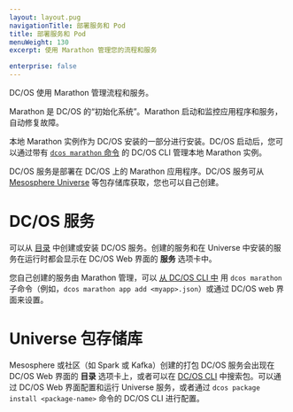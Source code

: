 ```yaml
---
layout: layout.pug
navigationTitle: 部署服务和 Pod
title: 部署服务和 Pod
menuWeight: 130
excerpt: 使用 Marathon 管理您的流程和服务

enterprise: false
---
```


DC/OS 使用 Marathon 管理流程和服务。

Marathon 是 DC/OS 的“初始化系统”。Marathon 启动和监控应用程序和服务，自动修复故障。

本地 Marathon 实例作为 DC/OS 安装的一部分进行安装。DC/OS 启动后，您可以通过带有 [`dcos marathon` 命令](../cli/command-reference/dcos-marathon/) 的 DC/OS CLI 管理本地 Marathon 实例。

DC/OS 服务是部署在 DC/OS 上的 Marathon 应用程序。DC/OS 服务可从 [Mesosphere Universe](/cn/1.12/overview/concepts/#mesosphere-universe) 等包存储库获取，您也可以自己创建。

# DC/OS 服务

可以从 [目录](/cn/1.12/gui/catalog/) 中创建或安装 DC/OS 服务。创建的服务和在 Universe 中安装的服务在运行时都会显示在 DC/OS Web 界面的 **服务** 选项卡中。

您自己创建的服务由 Marathon 管理，可以 [从 DC/OS CLI 中](/cn/1.12/cli/command-reference/) 用 `dcos marathon` 子命令（例如，`dcos marathon app add <myapp>.json`）或通过 DC/OS web 界面来设置。

# Universe 包存储库
Mesosphere 或社区（如 Spark 或 Kafka）创建的打包 DC/OS 服务会出现在 DC/OS Web 界面的 **目录** 选项卡上，或者可以在 [DC/OS CLI](/cn/1.12/cli/command-reference/) 中搜索包。可以通过 DC/OS Web 界面配置和运行 Universe 服务，或者通过 `dcos package install <package-name>` 命令的 DC/OS CLI 进行配置。
